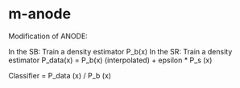 # m-anode

Modification of ANODE: 

In the SB: Train a density estimator P_b(x)
In the SR: Train a density estimator P_data(x) = P_b(x) (interpolated) + epsilon * P_s (x)

Classifier = P_data (x) / P_b (x)

